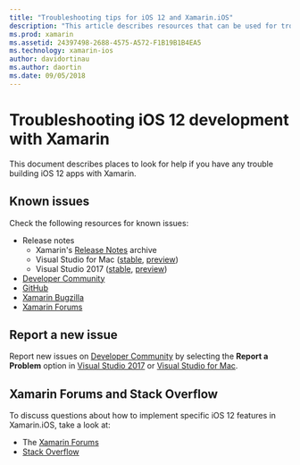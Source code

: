 ```yaml
---
title: "Troubleshooting tips for iOS 12 and Xamarin.iOS"
description: "This article describes resources that can be used for troubleshooting when developing Xamarin.iOS applications. It discusses known issues, reporting a new issue, and other troubleshooting resources."
ms.prod: xamarin
ms.assetid: 24397498-2688-4575-A572-F1B19B1B4EA5
ms.technology: xamarin-ios
author: davidortinau
ms.author: daortin
ms.date: 09/05/2018
---
```

# Troubleshooting iOS 12 development with Xamarin

This document describes places to look for help if you have any trouble
building iOS 12 apps with Xamarin.

## Known issues

Check the following resources for known issues:

- Release notes
  - Xamarin's [Release Notes](/xamarin/ios/release-notes/) archive
  - Visual Studio for Mac ([stable](/visualstudio/releasenotes/vs2017-mac-relnotes), [preview](/visualstudio/releasenotes/vs2017-mac-preview-relnotes))
  - Visual Studio 2017 ([stable](/visualstudio/releasenotes/vs2017-relnotes), [preview](/visualstudio/releasenotes/vs2017-preview-relnotes))
- [Developer Community](https://developercommunity.visualstudio.com/search.html)
- [GitHub](https://github.com/xamarin/xamarin-macios/issues)
- [Xamarin Bugzilla](https://bugzilla.xamarin.com/query.cgi?product=iOS)
- [Xamarin Forums](https://forums.xamarin.com/categories/ios)

## Report a new issue

Report new issues on
[Developer Community](https://developercommunity.visualstudio.com/spaces/8/index.html)
by selecting the **Report a Problem** option in
[Visual Studio 2017](/visualstudio/ide/how-to-report-a-problem-with-visual-studio-2017)
or [Visual Studio for Mac](/visualstudio/mac/report-a-problem).

## Xamarin Forums and Stack Overflow

To discuss questions about how to implement specific iOS 12 features in
Xamarin.iOS, take a look at:

- The [Xamarin Forums](https://forums.xamarin.com/categories/ios)
- [Stack Overflow](https://stackoverflow.com/search?tab=newest&q=xamarin)